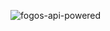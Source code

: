 ![fogos-api-powered](https://github.com/user-attachments/assets/ab30c437-634a-4c7e-b899-e85ee2ae7c1d)
